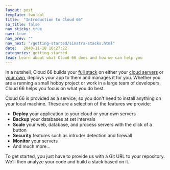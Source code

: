 ```yaml
---
layout: post
template: two-col
title:  "Introduction to Cloud 66"
so_title: false
nav_sticky: true
nav: true
nav_prev: ""
nav_next: "/getting-started/sinatra-stacks.html"
date:   2040-11-18 16:27:22
categories: getting-started
lead: Learn about what Cloud 66 does and how we can help you
---
```


In a nutshell, Cloud 66 builds your [full stack](LINK) on either your [cloud servers](LINK) or [your own](LINK), deploys your app to them and manages it for you.
Whether you are a running a small hobby project or work in a large team of developers, Cloud 66 helps you focus on what you do best.

Cloud 66 is provided as a service, so you don't need to install anything on your local machine. These are a selection of the features we provide:

- <b>Deploy</b> your application to your cloud or your own servers
- <b>Backup</b> your databases at set intervals
- <b>Scale</b> your web, database, and process servers with the click of a button
- <b>Security</b> features such as intruder detection and firewall
- <b>Monitor</b> your servers
- And much more...

To get started, you just have to provide us with a Git URL to your repository. We'll then analyze your code and build a stack based on it.

